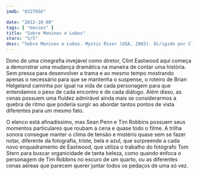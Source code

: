 ```yaml
---
imdb: "0327056"

date: "2012-10-08"
tags: [ "movies" ]
title: "Sobre Meninos e Lobos"
stars: "5/5"
desc: "Sobre Meninos e Lobos. Mystic River (USA, 2003). Dirigido por Clint Eastwood. Escrito por Brian Helgeland, Dennis Lehane. Com Sean Penn, Tim Robbins, Kevin Bacon, Laurence Fishburne, Marcia Gay Harden, Laura Linney, Kevin Chapman, Tom Guiry, Emmy Rossum."
---
```

Dono de uma cinegrafia invejável como diretor, Clint Eastwood aqui começa a demonstrar uma mudança dramática na maneira de contar uma história. Sem pressa para desenvolver a trama e ao mesmo tempo mostrando apenas o necessário para que se mantenha o suspense, o roteiro de Brian Helgeland caminha por igual na vida de cada personagem para que entendamos o peso de cada encontro e de cada diálogo. Além disso, as cenas possuem uma fluidez admirável ainda mais se considerarmos a quebra de ritmo que poderia surgir ao abordar tantos pontos de vista diferentes para um mesmo fato.

O elenco está afinadíssimo, mas Sean Penn e Tim Robbins possuem seus momentos particulares que roubam a cena e quase todo o filme. A trilha sonora consegue manter o clima de tensão e mistério quase sem se fazer notar, diferente da fotografia, triste, bela e azul, que surpreende a cada novo enquadramento de Eastwood, que utiliza o trabalho do fotógrafo Tom Stern para buscar organicidade de tanta beleza, como quando enfoca o personagem de Tim Robbins no escuro de um quarto, ou as diferentes cenas aéreas que parecem querer juntar todos os pedaços de uma só vez.

